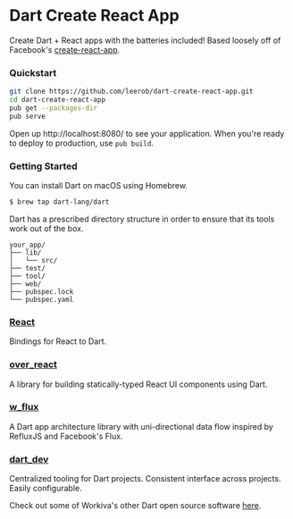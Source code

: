 # Dart Create React App

Create Dart + React apps with the batteries included! Based loosely off of Facebook's [create-react-app](https://github.com/facebookincubator/create-react-app).

### Quickstart

```bash
git clone https://github.com/leerob/dart-create-react-app.git
cd dart-create-react-app
pub get --packages-dir
pub serve
```

Open up http://localhost:8080/ to see your application. When you're ready to deploy to production, use `pub build`.

### Getting Started

You can install Dart on macOS using Homebrew.
```bash
$ brew tap dart-lang/dart
```


Dart has a prescribed directory structure in order to ensure that its tools work out of the box.

```
your_app/
├── lib/
│   └── src/
├── test/
├── tool/
├── web/
├── pubspec.lock
└── pubspec.yaml
```

### [React](https://github.com/cleandart/react-dart)
Bindings for React to Dart.

### [over_react](https://github.com/Workiva/over_react)
A library for building statically-typed React UI components using Dart.
### [w_flux](https://github.com/Workiva/w_flux)
A Dart app architecture library with uni-directional data flow inspired by RefluxJS and Facebook's Flux.

### [dart_dev](https://github.com/Workiva/dart_dev)
Centralized tooling for Dart projects. Consistent interface across projects. Easily configurable.

Check out some of Workiva's other Dart open source software [here](https://workiva.github.io/).